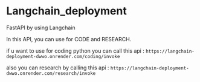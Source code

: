 # Langchain_deployment

FastAPI by using Langchain

In this API, you can use for CODE and RESEARCH.

if u want to use for coding python you can call this api : ``` https://langchain-deployment-dwwo.onrender.com/coding/invoke ```

also you can research by calling this api : ``` https://langchain-deployment-dwwo.onrender.com/research/invoke ```
